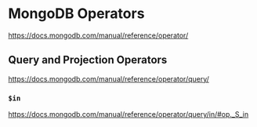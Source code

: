 <!-- #mongodb-ref #mongodb-operator -->
<!-- omit in toc -->
# MongoDB Operators

<https://docs.mongodb.com/manual/reference/operator/>

## Query and Projection Operators

<https://docs.mongodb.com/manual/reference/operator/query/>

### `$in`

<https://docs.mongodb.com/manual/reference/operator/query/in/#op._S_in>
